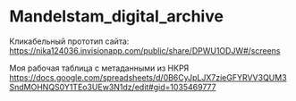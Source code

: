 # Mandelstam_digital_archive
Кликабельный прототип сайта: 
https://nika124036.invisionapp.com/public/share/DPWU1ODJW#/screens


Моя рабочая таблица с метаданными из НКРЯ
https://docs.google.com/spreadsheets/d/0B6CyJpLJX7zieGFYRVV3QUM3SndMOHNQS0Y1TEo3UEw3N1dz/edit#gid=1035469777
